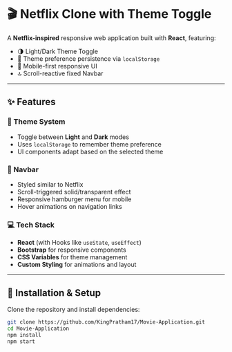 # 🎬 Netflix Clone with Theme Toggle

A **Netflix-inspired** responsive web application built with **React**, featuring:
- 🌗 Light/Dark Theme Toggle
- 💾 Theme preference persistence via `localStorage`
- 📱 Mobile-first responsive UI
- 🔝 Scroll-reactive fixed Navbar
---

## ✨ Features

### 🌙 Theme System
- Toggle between **Light** and **Dark** modes
- Uses `localStorage` to remember theme preference
- UI components adapt based on the selected theme

### 📌 Navbar
- Styled similar to Netflix
- Scroll-triggered solid/transparent effect
- Responsive hamburger menu for mobile
- Hover animations on navigation links

### 💻 Tech Stack
- **React** (with Hooks like `useState`, `useEffect`)
- **Bootstrap** for responsive components
- **CSS Variables** for theme management
- **Custom Styling** for animations and layout

---

## 🚀 Installation & Setup

Clone the repository and install dependencies:

```bash
git clone https://github.com/KingPratham17/Movie-Application.git
cd Movie-Application
npm install
npm start
